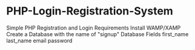 # PHP-Login-Registration-System
Simple PHP Registration and Login
Requirements
Install WAMP/XAMP
Create a Database with the name of "signup"
Database Fields
first_name
last_name
email
password

